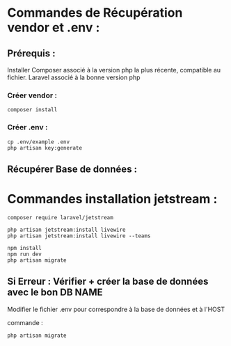 # Commandes de Récupération vendor et .env : 

## Prérequis : 
Installer Composer associé à la version php la plus récente, compatible au fichier.
Laravel associé à la bonne version php


### Créer vendor  : 
```
composer install
```
### Créer .env : 

```
cp .env/example .env
php artisan key:generate
```

## Récupérer Base de données :

# Commandes installation jetstream : 

```
composer require laravel/jetstream

php artisan jetstream:install livewire
php artisan jetstream:install livewire --teams

npm install
npm run dev
php artisan migrate

```
## Si Erreur : Vérifier + créer la base de données avec le bon DB NAME
Modifier le fichier .env pour correspondre à la base de données et à l'HOST

commande : 
```
php artisan migrate 
```
